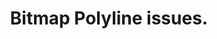 ---
title: 'Bitmap Polyline issues.'
redirect_to:
  - 'https://discuss.pencil2d.org/t/bitmap-polyline-issues/1092'
---